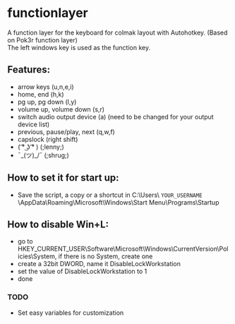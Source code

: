 # functionlayer
A function layer for the keyboard for colmak layout with Autohotkey. (Based on Pok3r function layer)  
The left windows key is used as the function key.

## Features:
+ arrow keys (u,n,e,i)
+ home, end (h,k)
+ pg up, pg down (l,y)
+ volume up, volume down (s,r)
+ switch audio output device (a) (need to be changed for your output device list)
+ previous, pause/play, next (q,w,f)
+ capslock (right shift)
+ ( ͡° ͜ʖ ͡° ) (;lenny;)
+ ¯\_(ツ)_/¯ (;shrug;)

## How to set it for start up:
+ Save the script, a copy or a shortcut in C:\Users\ `YOUR_USERNAME` \AppData\Roaming\Microsoft\Windows\Start Menu\Programs\Startup

## How to disable Win+L:
+ go to HKEY_CURRENT_USER\Software\Microsoft\Windows\CurrentVersion\Policies\System, if there is no System, create one
+ create a 32bit DWORD, name it DisableLockWorkstation
+ set the value of DisableLockWorkstation to 1
+ done

### TODO
+ Set easy variables for customization
